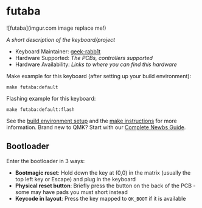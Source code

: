 # futaba

![futaba](imgur.com image replace me!)

*A short description of the keyboard/project*

* Keyboard Maintainer: [geek-rabb1t](https://github.com/geek-rabb1t)
* Hardware Supported: *The PCBs, controllers supported*
* Hardware Availability: *Links to where you can find this hardware*

Make example for this keyboard (after setting up your build environment):

    make futaba:default

Flashing example for this keyboard:

    make futaba:default:flash

See the [build environment setup](https://docs.qmk.fm/#/getting_started_build_tools) and the [make instructions](https://docs.qmk.fm/#/getting_started_make_guide) for more information. Brand new to QMK? Start with our [Complete Newbs Guide](https://docs.qmk.fm/#/newbs).

## Bootloader

Enter the bootloader in 3 ways:

* **Bootmagic reset**: Hold down the key at (0,0) in the matrix (usually the top left key or Escape) and plug in the keyboard
* **Physical reset button**: Briefly press the button on the back of the PCB - some may have pads you must short instead
* **Keycode in layout**: Press the key mapped to `QK_BOOT` if it is available

